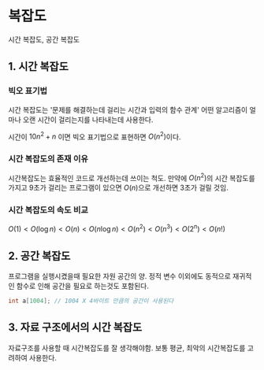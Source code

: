 # 복잡도
시간 복잡도, 공간 복잡도

## 1. 시간 복잡도
### 빅오 표기법
시간 복잡도는 '문제를 해결하는데 걸리는 시간과 입력의 함수 관계'
어떤 알고리즘이 얼마나 오랜 시간이 걸리는지를 나타내는데 사용한다.

시간이 $10n^2+n$ 이면 빅오 표기법으로 표현하면 $O(n^2)$이다.

### 시간 복잡도의 존재 이유
시간복잡도는 효율적인 코드로 개선하는데 쓰이는 척도. 만약에 $O(n^2)$의 시간 복잡도를 가지고 9초가 걸리는 프로그램이 있으면 $O(n)$으로 개선하면 3초가 걸릴 것임.

### 시간 복잡도의 속도 비교
$O(1) < O(\log n) < O(n) < O(n\log n) < O(n^2) < O(n^3) < O(2^n) < O(n!)$

## 2. 공간 복잡도
프로그램을 실행시켰을때 필요한 자원 공간의 양. 정적 변수 이외에도 동적으로 재귀적인 함수로 인해 공간을 필요로 하는것도 포함된다.

```C++
int a[1004]; // 1004 X 4바이트 만큼의 공간이 사용된다
```

## 3. 자료 구조에서의 시간 복잡도
자료구조를 사용할 때 시간복잡도를 잘 생각해야함.
보통 평균, 최악의 시간복잡도를 고려하여 사용한다.

